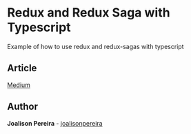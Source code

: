 <h1 align="left">
  <strong>Redux and Redux Saga with Typescript</strong>
</h1>

<p align="left">
  Example of how to use redux and redux-sagas with typescript
</p>

## Article

[Medium](https://medium.com/@joalison.pereira/typescript-redux-saga-%C3%A9-poss%C3%ADvel-torn%C3%A1-los-amigos-f52bee36d35b)

## Author

**Joalison Pereira** - [joalisonpereira](https://github.com/joalisonpereira)

